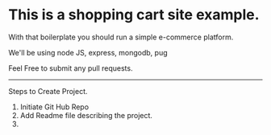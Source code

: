 # This is a shopping cart site example.

With that boilerplate you should run a simple e-commerce platform.

We'll be using node JS, express, mongodb, pug

Feel Free to submit any pull requests.

------------------------------------------------

Steps to Create Project.

1. Initiate Git Hub Repo
2. Add Readme file describing the project.
3.